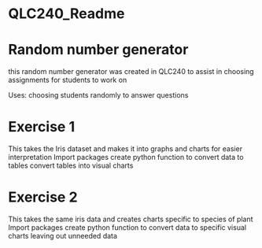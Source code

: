 # QLC240_Readme

# Random number generator
this random number generator was created in QLC240 to assist in choosing assignments for students to work on

Uses: 
choosing students randomly to answer questions

# Exercise 1 
This takes the Iris dataset and makes it into graphs and charts for easier interpretation
  Import packages
  create python function to convert data to tables
  convert tables into visual charts

# Exercise 2
This takes the same iris data and creates charts specific to species of plant
  Import packages
  create python function to convert data to specific visual charts leaving out unneeded data
